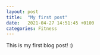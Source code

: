 ```yaml
---
layout: post
title:  "My first post"
date:   2021-04-27 14:51:45 +0100
categories: Fitness
---
```

This is my first blog post! :)
